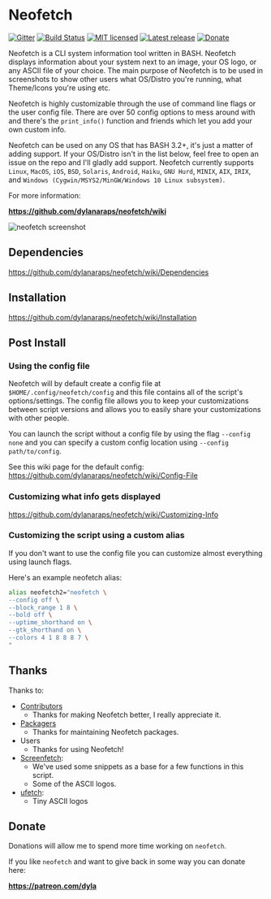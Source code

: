 # Neofetch

[![Gitter](https://badges.gitter.im/dylanaraps/fetch.svg)](https://gitter.im/dylanaraps/fetch?utm_source=badge&utm_medium=badge&utm_campaign=pr-badge)
[![Build Status](https://travis-ci.org/dylanaraps/neofetch.svg?branch=master)](https://travis-ci.org/dylanaraps/neofetch)
[![MIT licensed](https://img.shields.io/badge/license-MIT-blue.svg)](./LICENSE.md)
[![Latest release](https://img.shields.io/github/release/dylanaraps/neofetch.svg)](https://github.com/dylanaraps/neofetch/releases)
[![Donate](https://img.shields.io/badge/donate-patreon-yellow.svg)](https://www.patreon.com/dyla)

Neofetch is a CLI system information tool written in BASH. Neofetch displays information about your system next to an image, your OS logo, or any ASCII file of your choice. The main purpose of Neofetch is to be used in screenshots to show other users what OS/Distro you're running, what Theme/Icons you're using etc.

Neofetch is highly customizable through the use of command line flags or the user config file. There are over 50 config options to mess around with and there's the `print_info()` function and friends which let you add your own custom info.

Neofetch can be used on any OS that has BASH 3.2+, it's just a matter of adding support. If your OS/Distro isn't in the list below, feel free to open an issue on the repo and I'll gladly add support. Neofetch currently supports `Linux`, `MacOS`, `iOS`, `BSD`, `Solaris`, `Android`, `Haiku`, `GNU Hurd`, `MINIX`, `AIX`, `IRIX`, and `Windows (Cygwin/MSYS2/MinGW/Windows 10 Linux subsystem)`.

For more information:

**https://github.com/dylanaraps/neofetch/wiki**

![neofetch screenshot](https://u.teknik.io/KlBsD.png)


## Dependencies

https://github.com/dylanaraps/neofetch/wiki/Dependencies


## Installation

https://github.com/dylanaraps/neofetch/wiki/Installation


## Post Install


### Using the config file

Neofetch will by default create a config file at `$HOME/.config/neofetch/config` and this file contains all of the script's options/settings. The config file allows you to keep your customizations between script versions and allows you to easily share your customizations with other people.

You can launch the script without a config file by using the flag `--config none` and you can specify a custom config location using `--config path/to/config`.

See this wiki page for the default config: https://github.com/dylanaraps/neofetch/wiki/Config-File


### Customizing what info gets displayed

https://github.com/dylanaraps/neofetch/wiki/Customizing-Info


### Customizing the script using a custom alias

If you don't want to use the config file you can customize almost everything using launch flags.

Here's an example neofetch alias:

```sh
alias neofetch2="neofetch \
--config off \
--block_range 1 8 \
--bold off \
--uptime_shorthand on \
--gtk_shorthand on \
--colors 4 1 8 8 8 7 \
"
```


## Thanks

Thanks to:

- [Contributors](https://github.com/dylanaraps/neofetch/contributors)
    - Thanks for making Neofetch better, I really appreciate it.
- [Packagers](https://github.com/dylanaraps/neofetch/issues/115)
    - Thanks for maintaining Neofetch packages.
- Users
    - Thanks for using Neofetch!
- [Screenfetch](https://github.com/KittyKatt/screenFetch):
    - We've used some snippets as a base for a few functions in this script.
    - Some of the ASCII logos.
- [ufetch](https://github.com/jschx/ufetch):
    - Tiny ASCII logos



## Donate

Donations will allow me to spend more time working on `neofetch`.

If you like `neofetch` and want to give back in some way you can donate here:

**https://patreon.com/dyla**
